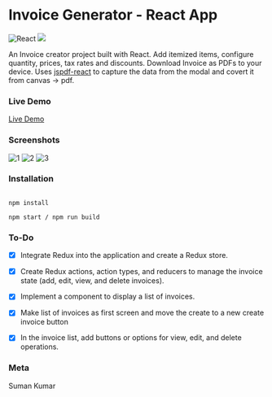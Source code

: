 
# Invoice Generator - React App
![React](https://img.shields.io/badge/react-%2320232a.svg?style=for-the-badge&logo=react&logoColor=%2361DAFB) ![](https://img.shields.io/badge/bootstrap-%23563D7C.svg?style=for-the-badge&logo=bootstrap&logoColor=white)

An Invoice creator project built with React. Add itemized items, configure quantity, prices, tax rates and discounts. Download Invoice as PDFs to your device. Uses [jspdf-react](https://www.npmjs.com/package/jspdf-react) to capture the data from the modal and covert it from canvas -> pdf.

### Live Demo

[Live Demo](https://prismatic-macaron-16ed9e.netlify.app/)

### Screenshots
![1](https://user-images.githubusercontent.com/62543734/233536948-69acd77f-9c4f-44e6-8a7a-e19c57e839a3.jpg)
![2](https://user-images.githubusercontent.com/62543734/233536950-a638190a-aeb8-431b-a309-33b78f3ca5e7.jpg)
![3](https://user-images.githubusercontent.com/62543734/233536952-741aaf42-59fe-4956-9be2-cabe30e0de63.jpg)

### Installation

```

npm install

npm start / npm run build
```

### To-Do
- [x] Integrate Redux into the application and create a Redux store.

- [x] Create Redux actions, action types, and reducers to manage the invoice state (add, edit, view,
      and delete invoices).

- [x] Implement a component to display a list of invoices.

- [x] Make list of invoices as first screen and move the create to a new create invoice button

- [x] In the invoice list, add buttons or options for view, edit, and delete operations.



### Meta
Suman Kumar
